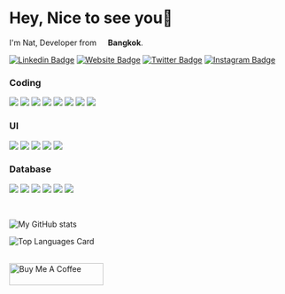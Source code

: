 # Hey, Nice to see you👋

<p>I'm Nat, Developer from <img src="https://cdn-icons-png.flaticon.com/512/197/197452.png" width="13"/> <b>Bangkok</b>. </p>

[![Linkedin Badge](https://img.shields.io/badge/-forgetz-0077b5?style=flat&logo=Linkedin&logoColor=white&link=https://www.linkedin.com/in/forgetz/)](https://www.linkedin.com/in/forgetz/)
[![Website Badge](https://img.shields.io/badge/-nut.in.th-1da462?style=flat&logo=Google-Chrome&logoColor=white&link=https://nut.in.th)](https://nut.in.th)
[![Twitter Badge](https://img.shields.io/badge/-@inat-1da1f2?style=flat&logo=twitter&logoColor=white&link=https://twitter.com/inat)](https://twitter.com/inat)
[![Instagram Badge](https://img.shields.io/badge/-@iamnnat-dd2a7b?style=flat&logo=instagram&logoColor=white&link=https://instagram.com/iamnnat/)](https://instagram.com/iamnnat)

<h3>Coding</h3>
<p>
  <img src="https://img.shields.io/badge/.NET-512BD4?style=flat&logo=dotnet&logoColor=white" />
  <img src="https://img.shields.io/badge/node.js-339933?style=flat&logo=nodedotjs&logoColor=white" />
  <img src="https://img.shields.io/badge/next.js-000000?style=flat&logo=nextdotjs&logoColor=white" />
  <img src="https://img.shields.io/badge/nuxt.js-00C58E?style=flat&logo=nuxtdotjs&logoColor=white" />
  <img src="https://img.shields.io/badge/svelte-4A4A55?style=flat&logo=svelte&logoColor=FF3E00" />
  <img src="https://img.shields.io/badge/php-474a8a?style=flat&logo=php&logoColor=white" />
  <img src="https://img.shields.io/badge/python-306998?style=flat&logo=python&logoColor=white" />
  <img src="https://img.shields.io/badge/flutter-54c0f4?style=flat&logo=flutter&logoColor=white" />
</p>
<h3>UI</h3>
<p>
  <img src="https://img.shields.io/badge/Ant%20Design-1890FF?style=flat&logo=antdesign&logoColor=white" />
  <img src="https://img.shields.io/badge/Bootstrap-563D7C?style=flat&logo=bootstrap&logoColor=white" />
  <img src="https://img.shields.io/badge/Chakra--UI-319795?style=flat&logo=chakra-ui&logoColor=white" />
  <img src="https://img.shields.io/badge/Material%20UI-007FFF?style=flat&logo=mui&logoColor=white" />
  <img src="https://img.shields.io/badge/Tailwind_CSS-38B2AC?style=flat&logo=tailwind-css&logoColor=white" />
</p>
<h3>Database</h3>
<p>
  <img src="https://img.shields.io/badge/Firebase-ffa611?style=flat&logo=Firebase&logoColor=white"/>
  <img src="https://img.shields.io/badge/-Microsoft%20SQL%20Server-CC2927?style=flat&logo=microsoft&logoColor=white"/>
  <img src="https://img.shields.io/badge/MySQL-005C84?style=flat&logo=mysql&logoColor=white"/>
  <img src="https://img.shields.io/badge/PostgreSQL-316192?style=flat&logo=postgresql&logoColor=white"/>
  <img src="https://img.shields.io/badge/SQLite-07405E?style=flat&logo=sqlite&logoColor=white"/>
  <img src="https://img.shields.io/badge/Supabase-181818?style=flat&logo=supabase&logoColor=white"/>
</p>

<br/>

![My GitHub stats](https://github-readme-stats.vercel.app/api?username=forgetz&count_private=true&show_icons=true&theme=tokyonight)

![Top Languages Card](https://github-readme-stats.vercel.app/api/top-langs/?username=forgetz&theme=tokyonight&layout=compact)

<br/>
<a href="https://www.buymeacoffee.com/forgetz" target="_blank" rel="noreferrer nofollow">
  <img src="https://cdn.buymeacoffee.com/buttons/default-red.png" alt="Buy Me A Coffee" height="40" width="170" >
</a>
